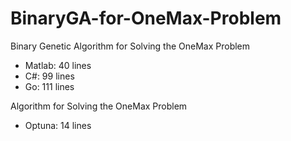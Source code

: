 # BinaryGA-for-OneMax-Problem
 Binary Genetic Algorithm for Solving the OneMax Problem

* Matlab: 40 lines
* C#: 99 lines
* Go: 111 lines

Algorithm for Solving the OneMax Problem
* Optuna: 14 lines

